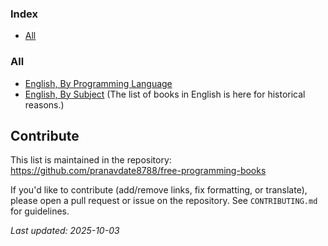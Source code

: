 ### Index

* [All](#all)


### All

* [English, By Programming Language](free-programming-books-langs.md)
* [English, By Subject](free-programming-books-subjects.md)
  (The list of books in English is here for historical reasons.)

## Contribute

This list is maintained in the repository: https://github.com/pranavdate8788/free-programming-books

If you'd like to contribute (add/remove links, fix formatting, or translate), please open a pull request or issue on the repository. See `CONTRIBUTING.md` for guidelines.

_Last updated: 2025-10-03_
